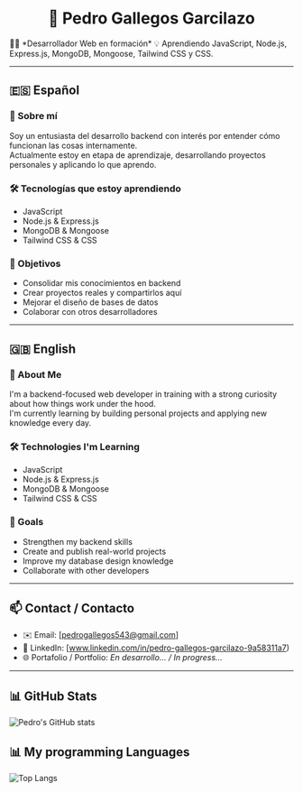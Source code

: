 <div>
<h1 align= "center">👋 Pedro Gallegos Garcilazo</h1>
</div>
🧑‍💻 *Desarrollador Web en formación*  
💡 Aprendiendo JavaScript, Node.js, Express.js, MongoDB, Mongoose, Tailwind CSS y CSS.

---

## 🇪🇸 Español

### 🚀 Sobre mí

Soy un entusiasta del desarrollo backend con interés por entender cómo funcionan las cosas internamente.  
Actualmente estoy en etapa de aprendizaje, desarrollando proyectos personales y aplicando lo que aprendo.

### 🛠️ Tecnologías que estoy aprendiendo

- JavaScript  
- Node.js & Express.js  
- MongoDB & Mongoose  
- Tailwind CSS & CSS  

### 🎯 Objetivos

- Consolidar mis conocimientos en backend  
- Crear proyectos reales y compartirlos aquí  
- Mejorar el diseño de bases de datos  
- Colaborar con otros desarrolladores  

---

## 🇬🇧 English

### 🚀 About Me

I'm a backend-focused web developer in training with a strong curiosity about how things work under the hood.  
I'm currently learning by building personal projects and applying new knowledge every day.

### 🛠️ Technologies I'm Learning

- JavaScript  
- Node.js & Express.js  
- MongoDB & Mongoose  
- Tailwind CSS & CSS  

### 🎯 Goals

- Strengthen my backend skills  
- Create and publish real-world projects  
- Improve my database design knowledge  
- Collaborate with other developers  

---

## 📫 Contact / Contacto

- ✉️ Email: [pedrogallegos543@gmail.com]  
- 💼 LinkedIn: [www.linkedin.com/in/pedro-gallegos-garcilazo-9a58311a7)  
- 🌐 Portafolio / Portfolio: *En desarrollo... / In progress...*

---

## 📊 GitHub Stats

![Pedro's GitHub stats](https://github-readme-stats.vercel.app/api?username=pedrogallegos&show_icons=true&theme=radical)


## 📊 My programming Languages

![Top Langs](https://github-readme-stats.vercel.app/api/top-langs/?username=pedrogallegos&layout=compact&theme=radical)
